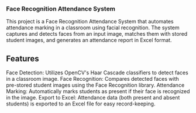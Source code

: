 ### Face Recognition Attendance System

This project is a Face Recognition Attendance System that automates attendance marking in a classroom using facial recognition. The system captures and detects faces from an input image, matches them with stored student images, and generates an attendance report in Excel format.

## Features


Face Detection: Utilizes OpenCV's Haar Cascade classifiers to detect faces in a classroom image.
Face Recognition: Compares detected faces with pre-stored student images using the Face Recognition library.
Attendance Marking: Automatically marks students as present if their face is recognized in the image.
Export to Excel: Attendance data (both present and absent students) is exported to an Excel file for easy record-keeping.
